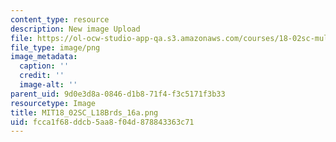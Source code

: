 ```yaml
---
content_type: resource
description: New image Upload
file: https://ol-ocw-studio-app-qa.s3.amazonaws.com/courses/18-02sc-multivariable-calculus-fall-2010/fcca1f68ddcb5aa8f04d878843363c71_MIT18_02SC_L18Brds_16a.png
file_type: image/png
image_metadata:
  caption: ''
  credit: ''
  image-alt: ''
parent_uid: 9d0e3d8a-0846-d1b8-71f4-f3c5171f3b33
resourcetype: Image
title: MIT18_02SC_L18Brds_16a.png
uid: fcca1f68-ddcb-5aa8-f04d-878843363c71
---
```

